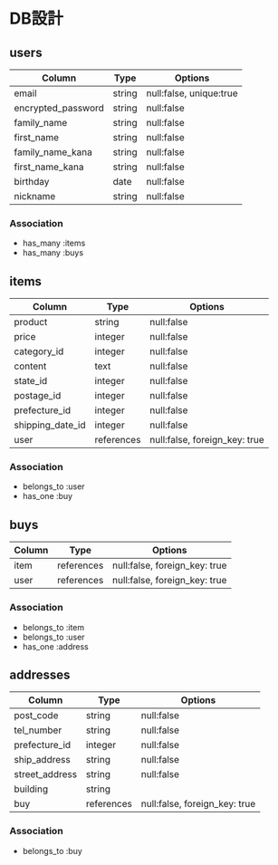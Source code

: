 # DB設計


## users
| Column             | Type       | Options                        |
| ------------------ | ------     | -----------                    |
| email              | string     | null:false, unique:true        |
| encrypted_password | string     | null:false                     |
| family_name        | string     | null:false                     |
| first_name         | string     | null:false                     |
| family_name_kana   | string     | null:false                     |
| first_name_kana    | string     | null:false                     |  
| birthday           | date       | null:false                     |
| nickname           | string     | null:false                     |

### Association
- has_many :items
- has_many :buys


## items
| Column             | Type       | Options                       |
| ------------------ | ------     | -----------                   |
| product            | string     | null:false                    |
| price              | integer    | null:false                    |
| category_id        | integer    | null:false                    |
| content            | text       | null:false                    |
| state_id           | integer    | null:false                    |
| postage_id         | integer    | null:false                    |
| prefecture_id      | integer    | null:false                    |
| shipping_date_id   | integer    | null:false                    |
| user               | references | null:false, foreign_key: true |

### Association
- belongs_to :user
- has_one :buy


## buys
| Column             | Type       | Options                       |
| ------------------ | ------     | -----------                   |
| item               | references | null:false, foreign_key: true |
| user               | references | null:false, foreign_key: true |

### Association
- belongs_to :item
- belongs_to :user
- has_one :address


## addresses
| Column             | Type       | Options                       |
| ------------------ | ------     | -----------                   |
| post_code          | string     | null:false                    |
| tel_number         | string     | null:false                    |
| prefecture_id      | integer    | null:false                    |
| ship_address       | string     | null:false                    |
| street_address     | string     | null:false                    |
| building           | string     |                               |
| buy                | references | null:false, foreign_key: true |

### Association
- belongs_to :buy